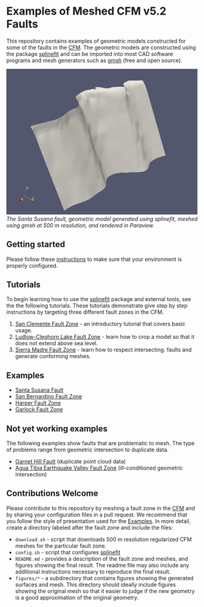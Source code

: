 # Examples of Meshed CFM v5.2 Faults

This repository contains examples of geometric models constructed for some of
the faults in the [CFM](https://www.scec.org/research/cfm). The geometric models
are constructed using the package
[splinefit](https://github.com/ooreilly/splinefit) and can be imported into most
CAD software programs and mesh generators such as [gmsh](https://gmsh.info)
(free and open source). 


![](santa_susana/figures/santa_susana_new.png)
*The Santa Susana fault, geometric model generated using splinefit, meshed using
gmsh at 500 m resolution, and rendered in Paraview.*

## Getting started
Please follow these [instructions](start.md) to make sure that your environment
is properly configured.

## Tutorials
To begin learning how to use the
[splinefit](https://github.com/ooreilly/splinefit) package and external tools,
see the the following tutorials. These tutorials demonstrate give step by step
instructions by targeting three different fault zones in the CFM. 

1. [San Clemente Fault Zone](san_clemente/) - an introductory tutorial that covers
   basic usage.
2. [Ludlow-Cleghorn Lake Fault Zone](ludlow_cleghorn/) - learn how to
   crop a model so that it does not extend above sea level.
3. [Sierra Madre Fault Zone](sierra_madre/) - learn how to respect intersecting.
   faults and generate conforming meshes.


## Examples

* [Santa Susana Fault](santa_susana/)
* [San Bernardino Fault Zone](san_bernardino/)
* [Harper Fault Zone](harper/)
* [Garlock Fault Zone](garlock/)

## Not yet working examples
The following examples show faults that are problematic to mesh. The type of
problems range from geometric intersection to duplicate data.
* [Garnet Hill Fault](garnet_hill/) (duplicate point cloud data)
* [Agua Tibia Earthquake Valley Fault Zone](agua_tibia/) (ill-conditioned geometric intersection)



## Contributions Welcome

Please contribute to this repository by meshing a fault zone in the
[CFM](https://www.scec.org/research/cfm) and by sharing your configuration files in
a pull request. We recommend that you follow the style of presentation used for
the [Examples](#examples). In more detail, create a directory labeled after the fault zone
and include the files:
* `download.sh` - script that downloads 500 m resolution regularized CFM meshes
  for the particular fault zone.
* `config.sh` - script that configures [splinefit](https://github.com/ooreilly/splinefit)
* `README.md` - provides a description of the fault zone and meshes, and figures showing
  the final result. The readme file may also include any additional instructions
  necessary to reproduce the final result.
* `figures/*` - a subdirectory that contains figures showing the generated
  surfaces and mesh. This directory should ideally include figures showing the
  original mesh so that it easier to judge if the new geometry is a good
  approximation of the original geometry. 

